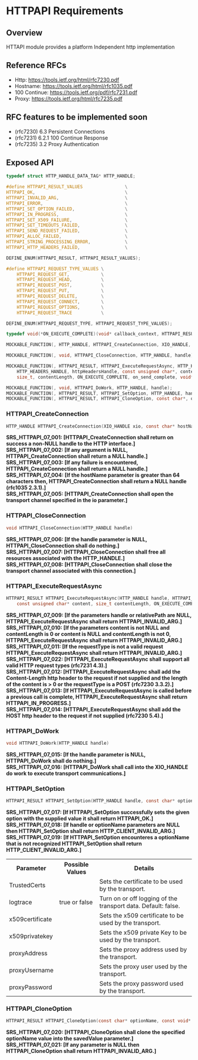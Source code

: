 HTTPAPI Requirements
================
 
## Overview

HTTAPI module provides a platform Independent http implementation

## Reference RFCs

- Http: https://tools.ietf.org/html/rfc7230.pdf
- Hostname: https://tools.ietf.org/html/rfc1035.pdf
- 100 Continue: https://tools.ietf.org/pdf/rfc7231.pdf
- Proxy: https://tools.ietf.org/html/rfc7235.pdf

## RFC features to be implemented soon

- (rfc7230) 6.3 Persistent Connections
- (rfc7231) 6.2.1 100 Continue Response
- (rfc7235) 3.2 Proxy Authentication

## Exposed API

```c
typedef struct HTTP_HANDLE_DATA_TAG* HTTP_HANDLE;

#define HTTPAPI_RESULT_VALUES                \
HTTPAPI_OK,                                  \
HTTPAPI_INVALID_ARG,                         \
HTTPAPI_ERROR,                               \
HTTPAPI_SET_OPTION_FAILED,                   \
HTTPAPI_IN_PROGRESS,                         \
HTTPAPI_SET_X509_FAILURE,                    \
HTTPAPI_SET_TIMEOUTS_FAILED,                 \
HTTPAPI_SEND_REQUEST_FAILED,                 \
HTTPAPI_ALLOC_FAILED,                        \
HTTPAPI_STRING_PROCESSING_ERROR,             \
HTTPAPI_HTTP_HEADERS_FAILED,                 \

DEFINE_ENUM(HTTPAPI_RESULT, HTTPAPI_RESULT_VALUES);

#define HTTPAPI_REQUEST_TYPE_VALUES \
    HTTPAPI_REQUEST_GET,            \
    HTTPAPI_REQUEST_HEAD,           \
    HTTPAPI_REQUEST_POST,           \
    HTTPAPI_REQUEST_PUT,            \
    HTTPAPI_REQUEST_DELETE,         \
    HTTPAPI_REQUEST_CONNECT,        \
    HTTPAPI_REQUEST_OPTIONS,        \
    HTTPAPI_REQUEST_TRACE           \

DEFINE_ENUM(HTTPAPI_REQUEST_TYPE, HTTPAPI_REQUEST_TYPE_VALUES);

typedef void(*ON_EXECUTE_COMPLETE)(void* callback_context, HTTPAPI_RESULT execute_result, unsigned int statusCode, HTTP_HEADERS_HANDLE respHeader, CONSTBUFFER_HANDLE responseBuffer);

MOCKABLE_FUNCTION(, HTTP_HANDLE, HTTPAPI_CreateConnection, XIO_HANDLE, xio, const char*, hostName);

MOCKABLE_FUNCTION(, void, HTTPAPI_CloseConnection, HTTP_HANDLE, handle);

MOCKABLE_FUNCTION(, HTTPAPI_RESULT, HTTPAPI_ExecuteRequestAsync, HTTP_HANDLE, handle, HTTPAPI_REQUEST_TYPE, requestType, const char*, relativePath,
    HTTP_HEADERS_HANDLE, httpHeadersHandle, const unsigned char*, content,
    size_t, contentLength, ON_EXECUTE_COMPLETE, on_send_complete, void*, callback_context);

MOCKABLE_FUNCTION(, void, HTTPAPI_DoWork, HTTP_HANDLE, handle);
MOCKABLE_FUNCTION(, HTTPAPI_RESULT, HTTPAPI_SetOption, HTTP_HANDLE, handle, const char*, optionName, const void*, value);
MOCKABLE_FUNCTION(, HTTPAPI_RESULT, HTTPAPI_CloneOption, const char*, optionName, const void*, value, const void**, savedValue);
```

### HTTPAPI_CreateConnection

```c
HTTP_HANDLE HTTPAPI_CreateConnection(XIO_HANDLE xio, const char* hostName)
```

**SRS_HTTPAPI_07_001: [**HTTPAPI_CreateConnection shall return on success a non-NULL handle to the HTTP interface.**]**  
**SRS_HTTPAPI_07_002: [**If any argument is NULL, HTTPAPI_CreateConnection shall return a NULL handle.**]**  
**SRS_HTTPAPI_07_003: [**If any failure is encountered, HTTPAPI_CreateConnection shall return a NULL handle.**]**  
**SRS_HTTPAPI_07_004: [**If the hostName parameter is greater than 64 characters then, HTTPAPI_CreateConnection shall return a NULL handle (rfc1035 2.3.1).**]**  
**SRS_HTTPAPI_07_005: [**HTTPAPI_CreateConnection shall open the transport channel specified in the io parameter.**]**  

### HTTPAPI_CloseConnection

```c
void HTTPAPI_CloseConnection(HTTP_HANDLE handle)
```

**SRS_HTTPAPI_07_006: [**If the handle parameter is NULL, HTTPAPI_CloseConnection shall do nothing.**]**  
**SRS_HTTPAPI_07_007: [**HTTPAPI_CloseConnection shall free all resources associated with the HTTP_HANDLE.**]**  
**SRS_HTTPAPI_07_008: [**HTTPAPI_CloseConnection shall close the transport channel associated with this connection.**]**  

### HTTPAPI_ExecuteRequestAsync

```c
HTTPAPI_RESULT HTTPAPI_ExecuteRequestAsync(HTTP_HANDLE handle, HTTPAPI_REQUEST_TYPE requestType, const char* relativePath, HTTP_HEADERS_HANDLE httpHeadersHandle,
    const unsigned char* content, size_t contentLength, ON_EXECUTE_COMPLETE on_send_complete, void* callback_context)
```

**SRS_HTTPAPI_07_009: [**If the parameters handle or relativePath are NULL, HTTPAPI_ExecuteRequestAsync shall return HTTPAPI_INVALID_ARG.**]**  
**SRS_HTTPAPI_07_010: [**If the parameters content is not NULL and contentLength is 0 or content is NULL and contentLength is not 0, HTTPAPI_ExecuteRequestAsync shall return HTTPAPI_INVALID_ARG.**]**  
**SRS_HTTPAPI_07_011: [**If the requestType is not a valid request HTTPAPI_ExecuteRequestAsync shall return HTTPAPI_INVALID_ARG.**]**
**SRS_HTTPAPI_07_022: [**HTTPAPI_ExecuteRequestAsync shall support all valid HTTP request types (rfc7231 4.3).**]**  
**SRS_HTTPAPI_07_012: [**HTTPAPI_ExecuteRequestAsync shall add the Content-Length http header to the request if not supplied and the length of the content is > 0 or the requestType is a POST (rfc7230 3.3.2).**]**  
**SRS_HTTPAPI_07_013: [**If HTTPAPI_ExecuteRequestAsync is called before a previous call is complete, HTTPAPI_ExecuteRequestAsync shall return HTTPAPI_IN_PROGRESS.**]**  
**SRS_HTTPAPI_07_014: [**HTTPAPI_ExecuteRequestAsync shall add the HOST http header to the request if not supplied (rfc7230 5.4).**]**  

### HTTPAPI_DoWork

```c
void HTTPAPI_DoWork(HTTP_HANDLE handle)
```

**SRS_HTTPAPI_07_015: [**If the handle parameter is NULL, HTTPAPI_DoWork shall do nothing.**]**  
**SRS_HTTPAPI_07_016: [**HTTPAPI_DoWork shall call into the XIO_HANDLE do work to execute transport communications.**]**  

### HTTPAPI_SetOption

```c
HTTPAPI_RESULT HTTPAPI_SetOption(HTTP_HANDLE handle, const char* optionName, const void* value)
```

**SRS_HTTPAPI_07_017: [**If HTTPAPI_SetOption successfully sets the given option with the supplied value it shall return HTTPAPI_OK.**]**  
**SRS_HTTPAPI_07_018: [**If handle or optionName parameters are NULL then HTTPAPI_SetOption shall return HTTP_CLIENT_INVALID_ARG.**]**  
**SRS_HTTPAPI_07_019: [**If HTTPAPI_SetOption encounteres a optionName that is not recognized HTTPAPI_SetOption shall return HTTP_CLIENT_INVALID_ARG.**]**  

<table>
<tr><th>Parameter</th><th>Possible Values</th><th>Details</th></tr>
<tr><td>TrustedCerts</td><td></td><td>Sets the certificate to be used by the transport.</td></tr>
<tr><td>logtrace</td><td>true or false</td><td>Turn on or off logging of the transport data. Default: false.</td></tr>
<tr><td>x509certificate</td><td></td><td>Sets the x509 certificate to be used by the transport.</td></tr>
<tr><td>x509privatekey</td><td></td><td>Sets the x509 private Key to be used by the transport.</td></tr>
<tr><td>proxyAddress</td><td></td><td>Sets the proxy address used by the transport.</td></tr>
<tr><td>proxyUsername</td><td></td><td>Sets the proxy user used by the transport.</td></tr>
<tr><td>proxyPassword</td><td></td><td>Sets the proxy password used by the transport.</td></tr>
<table>  

### HTTPAPI_CloneOption

```c
HTTPAPI_RESULT HTTPAPI_CloneOption(const char* optionName, const void* value, const void** savedValue)
```

**SRS_HTTPAPI_07_020: [**HTTPAPI_CloneOption shall clone the specified optionName value into the savedValue parameter.**]**  
**SRS_HTTPAPI_07_021: [**If any parameter is NULL then HTTPAPI_CloneOption shall return HTTPAPI_INVALID_ARG.**]**  